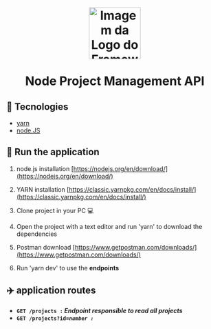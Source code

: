 <h1 align="center">
  <img alt="Imagem da Logo do Framework node.js" src="https://www.pinclipart.com/picdir/big/102-1024697_related-wallpapers-node-js-logo-png-clipart.png" height="120" /><br><br> Node Project Management API
</h1>


## :microscope: Tecnologies

- [yarn](https://classic.yarnpkg.com/lang/en/)
- [node.JS](https://nodejs.org/en/)

## :car: Run the application

1.  node.js installation [https://nodejs.org/en/download/](https://nodejs.org/en/download/)

2.  YARN installation [https://classic.yarnpkg.com/en/docs/install/](https://classic.yarnpkg.com/en/docs/install/)

3.  Clone project in your PC :computer:

4.  Open the project with a text editor and run 'yarn' to download the dependencies

5.  Postman download [https://www.getpostman.com/downloads/](https://www.getpostman.com/downloads/)

6.  Run 'yarn dev' to use the <strong>endpoints<strong/>

## :airplane: application routes

-  <strong>`GET /projects :`<strong/> *Endpoint responsible to read all projects*
-  <strong>`GET /projects?id=`<em>`number`<em>` :`<strong/>

